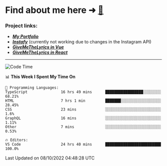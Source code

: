# Find about me here ➜ [🧑](https://pauabella.dev)

### Project links:
- ***[My Portfolio](https://pauabella.dev)***
- ***[Instafy](https://instafy.me)*** (currently not working due to changes in the Instagram API)
- ***[GiveMeTheLyrics in Vue](https://lyrics.pauabella.dev)***
- ***[GiveMeTheLyrics in React](https://pauabella.dev/GiveMeTheLyrics)***

---
<!--START_SECTION:waka-->
![Code Time](http://img.shields.io/badge/Code%20Time-1%2C524%20hrs%2027%20mins-blue)

📊 **This Week I Spent My Time On** 

```text
💬 Programming Languages: 
TypeScript               16 hrs 49 mins      █████████████████░░░░░░░░   68.21% 
HTML                     7 hrs 1 min         ███████░░░░░░░░░░░░░░░░░░   28.45% 
CSS                      23 mins             ░░░░░░░░░░░░░░░░░░░░░░░░░   1.6% 
GraphQL                  16 mins             ░░░░░░░░░░░░░░░░░░░░░░░░░   1.11% 
Other                    7 mins              ░░░░░░░░░░░░░░░░░░░░░░░░░   0.53%

🔥 Editors: 
VS Code                  24 hrs 40 mins      █████████████████████████   100.0%

```


 Last Updated on 08/10/2022 04:48:28 UTC
<!--END_SECTION:waka-->
